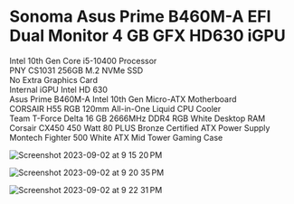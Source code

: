 # Sonoma Asus Prime B460M-A EFI Dual Monitor 4 GB GFX HD630 iGPU
Intel 10th Gen Core i5-10400 Processor	<br />
PNY CS1031 256GB M.2 NVMe SSD	 <br />
No Extra Graphics Card <br/>
Internal iGPU Intel HD 630 <br />
Asus Prime B460M-A Intel 10th Gen Micro-ATX Motherboard	<br />
CORSAIR H55 RGB 120mm All-in-One Liquid CPU Cooler <br />
Team T-Force Delta 16 GB 2666MHz DDR4 RGB White Desktop RAM	<br />
Corsair CX450 450 Watt 80 PLUS Bronze Certified ATX Power Supply	<br />
Montech Fighter 500 White ATX Mid Tower Gaming Case <br />


![Screenshot 2023-09-02 at 9 15 20 PM](https://github.com/Serverbd-Technology/Sonoma_Asus_B460_EFI_Dual_Monitor_4GB_GFX_HD630_iGPU/assets/143884969/921fc675-8b34-4671-ab53-e91615a96686)

![Screenshot 2023-09-02 at 9 20 35 PM](https://github.com/Serverbd-Technology/Sonoma_Asus_B460_EFI_Dual_Monitor_4GB_GFX_HD630_iGPU/assets/143884969/e55b3871-676a-4e05-88e3-224b87032614)

![Screenshot 2023-09-02 at 9 22 31 PM](https://github.com/Serverbd-Technology/Sonoma_Asus_B460_EFI_Dual_Monitor_4GB_GFX_HD630_iGPU/assets/143884969/b0d9514b-fc05-485f-9b0c-a4b59546e144)



